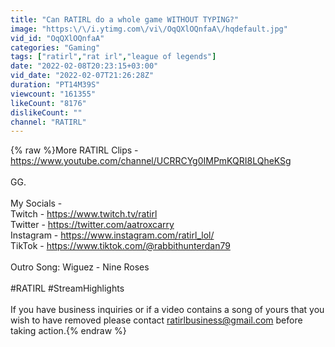 ```yaml
---
title: "Can RATIRL do a whole game WITHOUT TYPING?"
image: "https:\/\/i.ytimg.com\/vi\/OqQXlOQnfaA\/hqdefault.jpg"
vid_id: "OqQXlOQnfaA"
categories: "Gaming"
tags: ["ratirl","rat irl","league of legends"]
date: "2022-02-08T20:23:15+03:00"
vid_date: "2022-02-07T21:26:28Z"
duration: "PT14M39S"
viewcount: "161355"
likeCount: "8176"
dislikeCount: ""
channel: "RATIRL"
---
```

{% raw %}More RATIRL Clips -<br /><a rel="nofollow" target="blank" href="https://www.youtube.com/channel/UCRRCYg0IMPmKQRI8LQheKSg">https://www.youtube.com/channel/UCRRCYg0IMPmKQRI8LQheKSg</a><br /><br />GG.<br /><br />My Socials -<br />Twitch - <a rel="nofollow" target="blank" href="https://www.twitch.tv/ratirl">https://www.twitch.tv/ratirl</a><br />Twitter - <a rel="nofollow" target="blank" href="https://twitter.com/aatroxcarry">https://twitter.com/aatroxcarry</a><br />Instagram - <a rel="nofollow" target="blank" href="https://www.instagram.com/ratirl_lol/">https://www.instagram.com/ratirl_lol/</a><br />TikTok - <a rel="nofollow" target="blank" href="https://www.tiktok.com/@rabbithunterdan79">https://www.tiktok.com/@rabbithunterdan79</a><br /><br />Outro Song: Wiguez - Nine Roses<br /><br />#RATIRL #StreamHighlights<br /><br />If you have business inquiries or if a video contains a song of yours that you wish to have removed please contact ratirlbusiness@gmail.com before taking action.{% endraw %}
